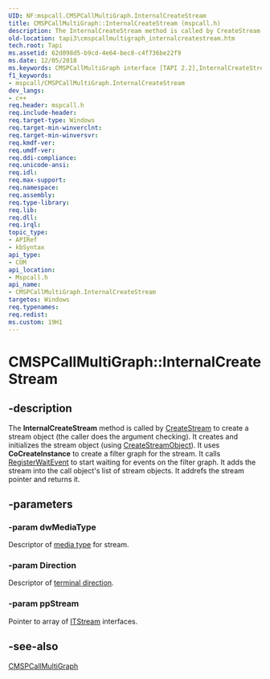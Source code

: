 ```yaml
---
UID: NF:mspcall.CMSPCallMultiGraph.InternalCreateStream
title: CMSPCallMultiGraph::InternalCreateStream (mspcall.h)
description: The InternalCreateStream method is called by CreateStream to create a stream object (the caller does the argument checking).
old-location: tapi3\cmspcallmultigraph_internalcreatestream.htm
tech.root: Tapi
ms.assetid: 62d098d5-b9cd-4e64-bec8-c4f736be22f9
ms.date: 12/05/2018
ms.keywords: CMSPCallMultiGraph interface [TAPI 2.2],InternalCreateStream method, CMSPCallMultiGraph.InternalCreateStream, CMSPCallMultiGraph::InternalCreateStream, InternalCreateStream, InternalCreateStream method [TAPI 2.2], InternalCreateStream method [TAPI 2.2],CMSPCallMultiGraph interface, _tapi3_cmspcallmultigraph_internalcreatestream, mspcall/CMSPCallMultiGraph::InternalCreateStream, tapi3.cmspcallmultigraph_internalcreatestream
f1_keywords:
- mspcall/CMSPCallMultiGraph.InternalCreateStream
dev_langs:
- c++
req.header: mspcall.h
req.include-header: 
req.target-type: Windows
req.target-min-winverclnt: 
req.target-min-winversvr: 
req.kmdf-ver: 
req.umdf-ver: 
req.ddi-compliance: 
req.unicode-ansi: 
req.idl: 
req.max-support: 
req.namespace: 
req.assembly: 
req.type-library: 
req.lib: 
req.dll: 
req.irql: 
topic_type:
- APIRef
- kbSyntax
api_type:
- COM
api_location:
- Mspcall.h
api_name:
- CMSPCallMultiGraph.InternalCreateStream
targetos: Windows
req.typenames: 
req.redist: 
ms.custom: 19H1
---
```


# CMSPCallMultiGraph::InternalCreateStream


## -description


The 
<b>InternalCreateStream</b> method is called by 
<a href="https://docs.microsoft.com/windows/desktop/api/tapi3if/nf-tapi3if-itstreamcontrol-createstream">CreateStream</a> to create a stream object (the caller does the argument checking). It creates and initializes the stream object (using 
<a href="https://docs.microsoft.com/windows/desktop/api/mspcall/nf-mspcall-cmspcallbase-createstreamobject">CreateStreamObject</a>). It uses <b>CoCreateInstance</b> to create a filter graph for the stream. It calls 
<a href="https://docs.microsoft.com/windows/desktop/api/mspcall/nf-mspcall-cmspcallmultigraph-registerwaitevent">RegisterWaitEvent</a> to start waiting for events on the filter graph. It adds the stream into the call object's list of stream objects. It addrefs the stream pointer and returns it.


## -parameters




### -param dwMediaType

Descriptor of 
<a href="https://docs.microsoft.com/windows/desktop/Tapi/tapimediatype--constants">media type</a> for stream.


### -param Direction

Descriptor of 
<a href="https://docs.microsoft.com/windows/desktop/api/tapi3if/ne-tapi3if-terminal_direction">terminal direction</a>.


### -param ppStream

Pointer to array of 
<a href="https://docs.microsoft.com/windows/desktop/api/tapi3if/nn-tapi3if-itstream">ITStream</a> interfaces.


## -see-also




<a href="https://docs.microsoft.com/windows/desktop/api/mspcall/nl-mspcall-cmspcallmultigraph">CMSPCallMultiGraph</a>
 

 

